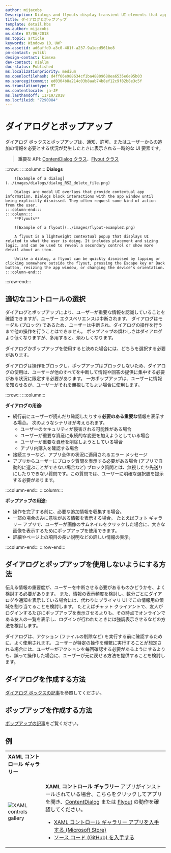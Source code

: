```yaml
---
author: mijacobs
Description: Dialogs and flyouts display transient UI elements that appear when the user requests them or when something happens that requires notification or approval.
title: ダイアログとポップアップ
template: detail.hbs
ms.author: mijacobs
ms.date: 07/06/2018
ms.topic: article
keywords: Windows 10、UWP
ms.assetid: ad6affd9-a3c0-481f-a237-9a1ecd561be8
pm-contact: yulikl
design-contact: kimsea
dev-contact: niallm
doc-status: Published
ms.localizationpriority: medium
ms.openlocfilehash: d4ff66e988634cf1ba48809688ea6535e6e95b03
ms.sourcegitcommit: ed0304b8a214c03b8aab74b8ef12c9f82b8e3c5f
ms.translationtype: MT
ms.contentlocale: ja-JP
ms.lasthandoff: 11/19/2018
ms.locfileid: "7290984"
---
```

# <a name="dialogs-and-flyouts"></a>ダイアログとポップアップ



ダイアログ ボックスとポップアップは、通知、許可、またはユーザーからの追加の情報を必要とする状況が発生したときに表示される一時的な UI 要素です。

> **重要な API**: [ContentDialog クラス](/uwp/api/Windows.UI.Xaml.Controls.ContentDialog)、[Flyout クラス](/uwp/api/Windows.UI.Xaml.Controls.Flyout)


:::row:::
    :::column:::
        **Dialogs**
        
        ![Example of a dialog](../images/dialogs/dialog_RS2_delete_file.png)

        Dialogs are modal UI overlays that provide contextual app information. Dialogs block interactions with the app window until being explicitly dismissed. They often request some kind of action from the user.
    :::column-end:::
    :::column::: 
        **Flyouts**

        ![Example of a flyout](../images/flyout-example2.png)

        A flyout is a lightweight contextual popup that displays UI related to what the user is doing. It includes placement and sizing logic, and can be used to reveal a secondary control or show more detail about an item.

        Unlike a dialog, a flyout can be quickly dismissed by tapping or clicking somewhere outside the flyout, pressing the Escape key or Back button, resizing the app window, or changing the device's orientation.
    :::column-end:::
:::row-end:::


## <a name="is-this-the-right-control"></a>適切なコントロールの選択

ダイアログとポップアップにより、ユーザーが重要な情報を認識していることを確認できますが、ユーザー エクスペリエンスは中断されます。 ダイアログはモーダル (ブロック) であるため、ユーザーは中断され、ダイアログの操作を行うまで他の操作を行うことはできません。 ポップアップの煩わしさはダイアログより低くなりますが、多用すると、煩わしくなります。

ダイアログかポップアップを使用すると決めた場合には、どちらを選択する必要があります。

ダイアログは操作をブロックし、ポップアップはブロックしないため、ダイアログの使用は、ユーザーが他のすべてを中断して情報や回答の提供に集中する必要がある状況に限定する必要があります。 一方ポップアップは、ユーザーに情報を知らせるが、ユーザーがそれを無視してもよい場合に使用します。

:::row:::
    :::column:::
   <p><b>ダイアログの用途:</b> <br/>
<ul>
<li>続行前にユーザーが読んだり確認したりする<b>必要のある重要な</b>情報を表示する場合。 次のようなシナリオが考えられます。
<ul>
  <li>ユーザーのセキュリティが侵害される可能性がある場合</li>
  <li>ユーザーが重要な資産に永続的な変更を加えようとしている場合</li>
  <li>ユーザーが重要な資産を削除しようとしている場合</li>
  <li>アプリ内購入を確認する場合</li>
</ul>

</li>
<li>接続エラーなど、アプリ全体の状況に適用されるエラー メッセージ</li>
<li>アプリからユーザーにブロック質問を表示する必要がある場合 (アプリで自動的に選ぶことができない場合など) ブロック質問とは、無視したり先送りにしたりできない質問です。この質問では、ユーザーに明確な選択肢を提示する必要があります。</li>
</ul>
</p>
    :::column-end:::
    :::column:::
   <p><b>ポップアップの用途:</b> <br/>
<ul>
<li>操作を完了する前に、必要な追加情報を収集する場合。</li>
<li>一部の場合のみに意味がある情報を表示する場合。 たとえばフォト ギャラリー アプリで、ユーザーが画像のサムネイルをクリックした場合に、大きな画像を表示するためにポップアップを使用できます。</li>
<li>詳細やページ上の項目の長い説明などの詳しい情報の表示。</li>
</ul></p>
    :::column-end:::
:::row-end:::


## <a name="ways-to-avoid-using-dialogs-and-flyouts"></a>ダイアログとポップアップを使用しないようにする方法

伝える情報の重要度が、ユーザーを中断させる必要があるものかどうかを、よく検討する必要があります。 また、情報の表示頻度を検討し、数分ごとにダイアログや通知を表示している場合には、代わりにプライマリ UI でこの情報用の領域を割り当てることを検討します。 たとえばチャット クライアントで、友人がログインするたびにポップアップを表示させるよりも、その時点でオンラインである友人の一覧を表示し、ログインが行われたときには強調表示させるなどの方法を検討します。

ダイアログは、アクション (ファイルの削除など) を実行する前に確認するために、よく使用されます。 ユーザーが特定の操作を頻繁に実行することが想定される場合には、ユーザーがアクションを毎回確認する必要があるようにするよりも、誤って操作した場合に、ユーザーが元に戻せる方法を提供することを検討します。

## <a name="how-to-create-a-dialog"></a>ダイアログを作成する方法

[ダイアログ ボックスの記事](dialogs.md)を参照してください。 

## <a name="how-to-create-a-flyout"></a>ポップアップを作成する方法

[ポップアップの記事](flyouts.md)をご覧ください。 

## <a name="examples"></a>例

<table>
<th align="left">XAML コントロール ギャラリー<th>
<tr>
<td><img src="../images/xaml-controls-gallery-sm.png" alt="XAML controls gallery"></img></td>
<td>
    <p><strong style="font-weight: semi-bold">XAML コントロール ギャラリー</strong> アプリがインストールされている場合、こちらをクリックしてアプリを開き、<a href="xamlcontrolsgallery:/item/ContentDialog">ContentDialog</a> または <a href="xamlcontrolsgallery:/item/Flyout">Flyout</a> の動作を確認してください。</p>
    <ul>
    <li><a href="https://www.microsoft.com/store/productId/9MSVH128X2ZT">XAML コントロール ギャラリー アプリを入手する (Microsoft Store)</a></li>
    <li><a href="https://github.com/Microsoft/Windows-universal-samples/tree/master/Samples/XamlUIBasics">ソース コード (GitHub) を入手する</a></li>
    </ul>
</td>
</tr>
</table>

